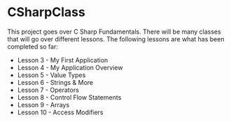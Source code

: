 # CSharpClass

This project goes over C Sharp Fundamentals. There will be many classes that will go over different lessons. The following lessons are what has been completed so far:

- Lesson 3 - My First Application 
- Lesson 4 - My Application Overview
- Lesson 5 - Value Types
- Lesson 6 - Strings & More
- Lesson 7 - Operators
- Lesson 8 - Control Flow Statements
- Lesson 9 - Arrays
- Lesson 10 - Access Modifiers